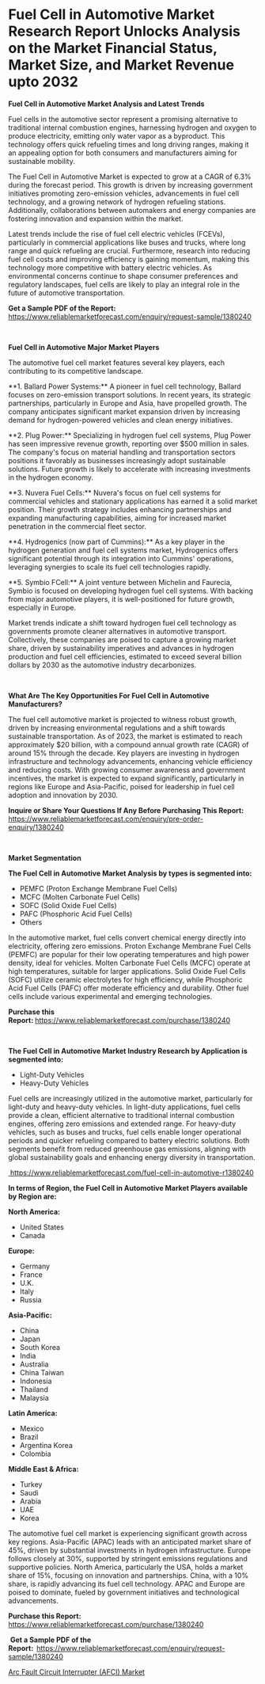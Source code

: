 <p><h1>Fuel Cell in Automotive Market Research Report Unlocks Analysis on the Market Financial Status, Market Size, and Market Revenue upto 2032</h1></p><p><strong>Fuel Cell in Automotive Market Analysis and Latest Trends</strong></p>
<p><p>Fuel cells in the automotive sector represent a promising alternative to traditional internal combustion engines, harnessing hydrogen and oxygen to produce electricity, emitting only water vapor as a byproduct. This technology offers quick refueling times and long driving ranges, making it an appealing option for both consumers and manufacturers aiming for sustainable mobility.</p><p>The Fuel Cell in Automotive Market is expected to grow at a CAGR of 6.3% during the forecast period. This growth is driven by increasing government initiatives promoting zero-emission vehicles, advancements in fuel cell technology, and a growing network of hydrogen refueling stations. Additionally, collaborations between automakers and energy companies are fostering innovation and expansion within the market.</p><p>Latest trends include the rise of fuel cell electric vehicles (FCEVs), particularly in commercial applications like buses and trucks, where long range and quick refueling are crucial. Furthermore, research into reducing fuel cell costs and improving efficiency is gaining momentum, making this technology more competitive with battery electric vehicles. As environmental concerns continue to shape consumer preferences and regulatory landscapes, fuel cells are likely to play an integral role in the future of automotive transportation.</p></p>
<p><strong>Get a Sample PDF of the Report:&nbsp;</strong> <a href="https://www.reliablemarketforecast.com/enquiry/request-sample/1380240?utm_campaign=2723&utm_medium=2&utm_source=Github&utm_content=ia&utm_term=07042025&utm_id=fuel-cell-in-automotive">https://www.reliablemarketforecast.com/enquiry/request-sample/1380240</a></p>
<p>&nbsp;</p>
<p><strong>Fuel Cell in Automotive Major Market Players</strong></p>
<p><p>The automotive fuel cell market features several key players, each contributing to its competitive landscape. </p><p>**1. Ballard Power Systems:** A pioneer in fuel cell technology, Ballard focuses on zero-emission transport solutions. In recent years, its strategic partnerships, particularly in Europe and Asia, have propelled growth. The company anticipates significant market expansion driven by increasing demand for hydrogen-powered vehicles and clean energy initiatives.</p><p>**2. Plug Power:** Specializing in hydrogen fuel cell systems, Plug Power has seen impressive revenue growth, reporting over $500 million in sales. The company's focus on material handling and transportation sectors positions it favorably as businesses increasingly adopt sustainable solutions. Future growth is likely to accelerate with increasing investments in the hydrogen economy.</p><p>**3. Nuvera Fuel Cells:** Nuvera's focus on fuel cell systems for commercial vehicles and stationary applications has earned it a solid market position. Their growth strategy includes enhancing partnerships and expanding manufacturing capabilities, aiming for increased market penetration in the commercial fleet sector.</p><p>**4. Hydrogenics (now part of Cummins):** As a key player in the hydrogen generation and fuel cell systems market, Hydrogenics offers significant potential through its integration into Cummins' operations, leveraging synergies to scale its fuel cell technologies rapidly.</p><p>**5. Symbio FCell:** A joint venture between Michelin and Faurecia, Symbio is focused on developing hydrogen fuel cell systems. With backing from major automotive players, it is well-positioned for future growth, especially in Europe.</p><p>Market trends indicate a shift toward hydrogen fuel cell technology as governments promote cleaner alternatives in automotive transport. Collectively, these companies are poised to capture a growing market share, driven by sustainability imperatives and advances in hydrogen production and fuel cell efficiencies, estimated to exceed several billion dollars by 2030 as the automotive industry decarbonizes.</p></p>
<p>&nbsp;</p>
<p><strong>What Are The Key Opportunities For Fuel Cell in Automotive Manufacturers?</strong></p>
<p><p>The fuel cell automotive market is projected to witness robust growth, driven by increasing environmental regulations and a shift towards sustainable transportation. As of 2023, the market is estimated to reach approximately $20 billion, with a compound annual growth rate (CAGR) of around 15% through the decade. Key players are investing in hydrogen infrastructure and technology advancements, enhancing vehicle efficiency and reducing costs. With growing consumer awareness and government incentives, the market is expected to expand significantly, particularly in regions like Europe and Asia-Pacific, poised for leadership in fuel cell adoption and innovation by 2030.</p></p>
<p><strong>Inquire or Share Your Questions If Any Before Purchasing This Report:</strong> <a href="https://www.reliablemarketforecast.com/enquiry/pre-order-enquiry/1380240?utm_campaign=2723&utm_medium=2&utm_source=Github&utm_content=ia&utm_term=07042025&utm_id=fuel-cell-in-automotive">https://www.reliablemarketforecast.com/enquiry/pre-order-enquiry/1380240</a></p>
<p>&nbsp;</p>
<p><strong>Market Segmentation</strong></p>
<p><strong>The Fuel Cell in Automotive Market Analysis by types is segmented into:</strong></p>
<p><ul><li>PEMFC (Proton Exchange Membrane Fuel Cells)</li><li>MCFC (Molten Carbonate Fuel Cells)</li><li>SOFC (Solid Oxide Fuel Cells)</li><li>PAFC (Phosphoric Acid Fuel Cells)</li><li>Others</li></ul></p>
<p><p>In the automotive market, fuel cells convert chemical energy directly into electricity, offering zero emissions. Proton Exchange Membrane Fuel Cells (PEMFC) are popular for their low operating temperatures and high power density, ideal for vehicles. Molten Carbonate Fuel Cells (MCFC) operate at high temperatures, suitable for larger applications. Solid Oxide Fuel Cells (SOFC) utilize ceramic electrolytes for high efficiency, while Phosphoric Acid Fuel Cells (PAFC) offer moderate efficiency and durability. Other fuel cells include various experimental and emerging technologies.</p></p>
<p><strong>Purchase this Report:&nbsp;</strong><a href="https://www.reliablemarketforecast.com/purchase/1380240?utm_campaign=2723&utm_medium=2&utm_source=Github&utm_content=ia&utm_term=07042025&utm_id=fuel-cell-in-automotive">https://www.reliablemarketforecast.com/purchase/1380240</a></p>
<p>&nbsp;</p>
<p><strong>The Fuel Cell in Automotive Market Industry Research by Application is segmented into:</strong></p>
<p><ul><li>Light-Duty Vehicles</li><li>Heavy-Duty Vehicles</li></ul></p>
<p><p>Fuel cells are increasingly utilized in the automotive market, particularly for light-duty and heavy-duty vehicles. In light-duty applications, fuel cells provide a clean, efficient alternative to traditional internal combustion engines, offering zero emissions and extended range. For heavy-duty vehicles, such as buses and trucks, fuel cells enable longer operational periods and quicker refueling compared to battery electric solutions. Both segments benefit from reduced greenhouse gas emissions, aligning with global sustainability goals and enhancing energy diversity in transportation.</p></p>
<p><a href="https://www.reliablemarketforecast.com/fuel-cell-in-automotive-r1380240?utm_campaign=2723&utm_medium=2&utm_source=Github&utm_content=ia&utm_term=07042025&utm_id=fuel-cell-in-automotive">&nbsp;https://www.reliablemarketforecast.com/fuel-cell-in-automotive-r1380240</a></p>
<p><strong>In terms of Region, the Fuel Cell in Automotive Market Players available by Region are:</strong></p>
<p>
    <p> <strong> North America: </strong>
        <ul>
            <li>United States</li>
            <li>Canada</li>
        </ul>
        </p> 
    <p> <strong> Europe: </strong>
        <ul>
            <li>Germany</li>
            <li>France</li>
            <li>U.K.</li>
            <li>Italy</li>
            <li>Russia</li>
        </ul>
        </p> 
    <p> <strong> Asia-Pacific: </strong>
        <ul>
            <li>China</li>
            <li>Japan</li>
            <li>South Korea</li>
            <li>India</li>
            <li>Australia</li>
            <li>China Taiwan</li>
            <li>Indonesia</li>
            <li>Thailand</li>
            <li>Malaysia</li>
        </ul>
        </p> 
    <p> <strong> Latin America: </strong>
        <ul>
            <li>Mexico</li>
            <li>Brazil</li>
            <li>Argentina Korea</li>
            <li>Colombia</li>
        </ul>
        </p> 
    <p> <strong> Middle East & Africa: </strong>
        <ul>
            <li>Turkey</li>
            <li>Saudi</li>
            <li>Arabia</li>
            <li>UAE</li>
            <li>Korea</li>
        </ul>
    </p>
    </p>
<p><p>The automotive fuel cell market is experiencing significant growth across key regions. Asia-Pacific (APAC) leads with an anticipated market share of 45%, driven by substantial investments in hydrogen infrastructure. Europe follows closely at 30%, supported by stringent emissions regulations and supportive policies. North America, particularly the USA, holds a market share of 15%, focusing on innovation and partnerships. China, with a 10% share, is rapidly advancing its fuel cell technology. APAC and Europe are poised to dominate, fueled by government initiatives and technological advancements.</p></p>
<p><strong>Purchase this Report: </strong><a href="https://www.reliablemarketforecast.com/purchase/1380240?utm_campaign=2723&utm_medium=2&utm_source=Github&utm_content=ia&utm_term=07042025&utm_id=fuel-cell-in-automotive">https://www.reliablemarketforecast.com/purchase/1380240</a></p>
<p>&nbsp;<strong>Get a Sample PDF of the Report:&nbsp;&nbsp;</strong><a href="https://www.reliablemarketforecast.com/enquiry/request-sample/1380240?utm_campaign=2723&utm_medium=2&utm_source=Github&utm_content=ia&utm_term=07042025&utm_id=fuel-cell-in-automotive">https://www.reliablemarketforecast.com/enquiry/request-sample/1380240</a></p>
<p><strong></strong></p>
<p><p><a href="https://github.com/danikabiele541/Market-Research-Report-List-1/blob/main/arc-fault-circuit-interrupter-afci-market.md?utm_campaign=2723&utm_medium=2&utm_source=Github&utm_content=ia&utm_term=07042025&utm_id=fuel-cell-in-automotive">Arc Fault Circuit Interrupter (AFCI) Market</a></p></p>